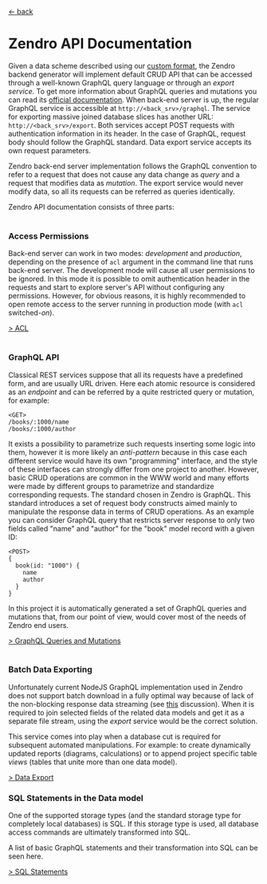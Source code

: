 [ &larr; back](README.md)
<br/>
# Zendro API Documentation

Given a data scheme described using our [custom format](setup_data_scheme.md), the Zendro backend generator will implement default CRUD API that can be accessed through a well-known GraphQL query language or through an *export service*. To get more information about GraphQL queries and mutations you can read its [official documentation](https://graphql.org/learn/queries/). When back-end server is up, the regular GraphQL service is accessible at `http://<back_srv>/graphql`. The service for exporting massive joined database slices has another URL: `http://<back_srv>/export`. Both services accept POST requests with authentication information in its header. In the case of GraphQL, request body should follow the GraphQL standard. Data export service accepts its own request parameters.

Zendro back-end server implementation follows the GraphQL convention to refer to a request that does not cause any data change as *query* and a request that modifies data as *mutation*. The export service would never modify data, so all its requests can be referred as queries identically.


Zendro API documentation consists of three parts:
<br/><br/>

### Access Permissions

Back-end server can work in two modes: *development* and *production*, depending on the presence of `acl` argument in the command line that runs back-end server. The development mode will cause all user permissions to be ignored. In this mode it is possible to omit authentication header in the requests and start to explore server's API without configuring any permissions. However, for obvious reasons, it is highly recommended to open remote access to the server running in production mode (with `acl` switched-*on*).

[ > ACL](api_acl.md)
<br/><br/>
### GraphQL API

Classical REST services suppose that all its requests have a predefined form, and are usually URL driven. Here each atomic resource is considered as an *endpoint* and can be referred by a quite restricted query or mutation, for example:

```
<GET>
/books/:1000/name
/books/:1000/author
```  
It exists a possibility to parametrize such requests inserting some logic into them, however it is more likely an *anti-pattern* because in this case each different service would have its own "programming" interface, and the style of these interfaces can strongly differ from one project to another. However, basic CRUD operations are common in the WWW world and many efforts were made by different groups to parametrize and standardize corresponding requests. The standard chosen in Zendro is GraphQL. This standard introduces a set of request body constructs aimed mainly to manipulate the response data in terms of CRUD operations. As an example you can consider GraphQL query that restricts server response to only two fields called "name" and "author" for the "book" model record with a given ID:


```
<POST>
{
  book(id: "1000") {
    name
    author
  }
}
```

In this project it is automatically generated a set of GraphQL queries and mutations that, from our point of view, would cover most of the needs of Zendro end users.

[ > GraphQL Queries and Mutations](api_graphql.md)
<br/><br/>
### Batch Data Exporting

Unfortunately current NodeJS GraphQL implementation used in Zendro does not support batch download in a fully optimal way because of lack of the non-blocking response data streaming (see [this](https://github.com/graphql/graphql-js/issues/1537) discussion). When it is required to join selected fields of the related data models and get it as a separate file stream, using the *export* service would be the correct solution.


This service comes into play when a database cut is required for subsequent automated manipulations. For example: to create dynamically updated reports (diagrams, calculations) or to append project specific table *views* (tables that unite more than one data model).

[ > Data Export](api_export.md)

### SQL Statements in the Data model

One of the supported storage types (and the standard storage type for completely local databases) is SQL. If this storage type is used, all database access commands are ultimately transformed into SQL.

A list of basic GraphQL statements and their transformation into SQL can be seen here.

[ > SQL Statements](api_sql.md)

